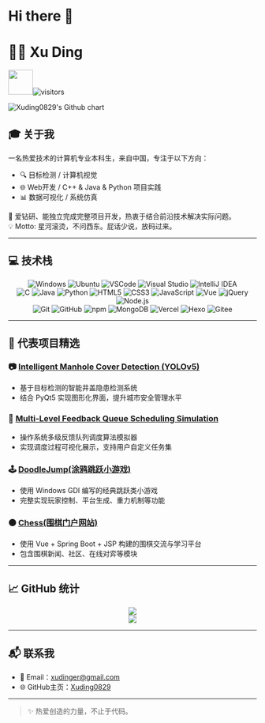 # Hi there 👋
# 🧑🏻 Xu Ding  
<img src="https://media.giphy.com/media/VgCDAzcKvsR6OM0uWg/giphy.gif" width="50"><img alt="visitors" src="https://visitor-badge.laobi.icu/badge?page_id=Xuding0829.readme&left_text=浏览量 Visitors" />  

<img alt="Xuding0829's Github chart" src="https://ghchart.rshah.org/Xuding0829" />

## 🎓 关于我

一名热爱技术的计算机专业本科生，来自中国，专注于以下方向：

- 🔍 目标检测 / 计算机视觉  
- 🌐 Web开发 / C++ & Java & Python 项目实践  
- 📊 数据可视化 / 系统仿真  

🧠 爱钻研、能独立完成完整项目开发，热衷于结合前沿技术解决实际问题。  
💡 Motto: 星河滚烫，不问西东。屁话少说，放码过来。

---

## 💻 技术栈  

<div align="center">
  <p>
    <img alt="Windows" src="https://img.shields.io/badge/-Windows-3b79a8?style=flat-square&logo=Windows&logoColor=white" />
    <img alt="Ubuntu" src="https://img.shields.io/badge/-Ubuntu-DB652A?style=flat-square&logo=ubuntu&logoColor=white" />
    <img alt="VSCode" src="https://img.shields.io/badge/VSCode-blue?style=flat-square&logo=visual-studio-code&logoColor=white" />
    <img alt="Visual Studio" src="https://img.shields.io/badge/Visual%20Studio-6f2077?style=flat-square&logo=visual-studio&logoColor=white" />
    <img alt="IntelliJ IDEA" src="https://img.shields.io/badge/IntelliJ%20IDEA-black?style=flat-square&logo=IntelliJ%20IDEA&logoColor=white" />
    <br />
    <img alt="C" src="https://img.shields.io/badge/C-00569e?style=flat-square&logo=C&logoColor=white" />
    <img alt="Java" src="https://img.shields.io/badge/Java-ff0200?style=flat-square&logo=java&logoColor=white" />
    <img alt="Python" src="https://img.shields.io/badge/Python-306998?style=flat-square&logo=python&logoColor=white" />
    <img alt="HTML5" src="https://img.shields.io/badge/-HTML5-E34F26?style=flat-square&logo=html5&logoColor=white" />
    <img alt="CSS3" src="https://img.shields.io/badge/-CSS3-3a95ff?style=flat-square&logo=css3&logoColor=white" />
    <img alt="JavaScript" src="https://img.shields.io/badge/-JavaScript-ffaf24?style=flat-square&logo=javascript&logoColor=white" />
    <img alt="Vue" src="https://img.shields.io/badge/-Vue-42b883?style=flat-square&logo=vue.js&logoColor=white" />
    <img alt="jQuery" src="https://img.shields.io/badge/-jQuery-0769AD?style=flat-square&logo=jquery&logoColor=white" />
    <img alt="Node.js" src="https://img.shields.io/badge/-NodeJS-43853d?style=flat-square&logo=Node.js&logoColor=white" />
    <br />
    <img alt="Git" src="https://img.shields.io/badge/-Git-F05032?style=flat-square&logo=git&logoColor=white" />
    <img alt="GitHub" src="https://img.shields.io/badge/-GitHub-1d1c1c?style=flat-square&logo=github&logoColor=white" />
    <img alt="npm" src="https://img.shields.io/badge/-NPM-CB3837?style=flat-square&logo=npm&logoColor=white" />
    <img alt="MongoDB" src="https://img.shields.io/badge/-MongoDB-13aa52?style=flat-square&logo=mongodb&logoColor=white" />
    <img alt="Vercel" src="https://img.shields.io/badge/-Vercel-1f1f1f?style=flat-square&logo=vercel&logoColor=white" />
    <img alt="Hexo" src="https://img.shields.io/badge/-Hexo-4283cd?style=flat-square&logo=hexo&logoColor=white" />
    <img alt="Gitee" src="https://img.shields.io/badge/-Gitee-c72726?style=flat-square&logo=gitee&logoColor=white" />
  </p>
</div>

---

## 🚀 代表项目精选

### 📷 [Intelligent Manhole Cover Detection (YOLOv5)](https://github.com/Xuding0829/Well)
- 基于目标检测的智能井盖隐患检测系统
- 结合 PyQt5 实现图形化界面，提升城市安全管理水平  

### 🧮 [Multi-Level Feedback Queue Scheduling Simulation](https://github.com/Xuding0829/MFQ)
- 操作系统多级反馈队列调度算法模拟器
- 实现调度过程可视化展示，支持用户自定义任务集

### 🕹️ [DoodleJump(涂鸦跳跃小游戏)](https://github.com/Xuding0829/DoodleJump)
- 使用 Windows GDI 编写的经典跳跃类小游戏
- 完整实现玩家控制、平台生成、重力机制等功能

### ⚫ [Chess(围棋门户网站)](https://github.com/Xuding0829/Chess)
- 使用 Vue + Spring Boot + JSP 构建的围棋交流与学习平台
- 包含围棋新闻、社区、在线对弈等模块

---

## 📈 GitHub 统计

<div align="center">
  <img src="https://github-readme-stats.vercel.app/api?username=Xuding0829&show_icons=true&theme=tokyonight" />
  <br/>
  <img src="https://github-readme-activity-graph.vercel.app/graph?username=Xuding0829" />
</div>

---

## 📬 联系我

- 📮 Email：xudinger@gmail.com  
- 🌐 GitHub主页：[Xuding0829](https://github.com/Xuding0829)

---

> ✨ 热爱创造的力量，不止于代码。

